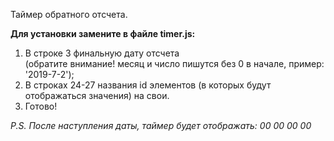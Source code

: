 Таймер обратного отсчета.

<b>Для установки замените в файле timer.js:</b><br>
1. В строке 3 финальную дату отсчета <br>(обратите внимание! месяц и число пишутся без 0 в начале, пример: '2019-7-2');
2. В строках 24-27 названия id элементов (в которых будут отображаться значения) на свои.
3. Готово!

<i>P.S. После наступления даты, таймер будет отображать: 00 00 00 00</i>
